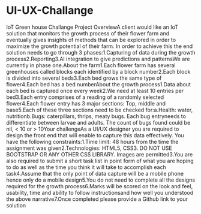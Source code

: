 # UI-UX-Challange
IoT Green house Challange
Project OverviewA client would like an IoT solution that monitors the growth process of their flower farm and eventually gives insights of methods that can be explored in order to maximize the growth potential of their farm. In order to achieve this the end solution needs to go through 3 phases:1.Capturing of data during the growth process2.Reporting3.AI integration to give predictions and patternsWe are currently in phase one.About the farm1.Each flower farm has several greenhouses called blocks each identified by a block number2.Each block is divided into several beds3.Each bed grows the same type of flower4.Each bed has a bed numberAbout the growth process1.Data about each bed is captured once every week2.We need at least 10 entries per bed3.Each entry comprises of a reading of a randomly selected flower4.Each flower entry has 3 major sections: Top, middle and base5.Each of these three sections need to be checked for:a.Health: water, nutritionb.Bugs:  caterpillars,  thrips,  meaty  bugs.  Each  bug  entryneeds  to  differentiate  between larvae and adults. The count of bugs found could be nil, < 10 or > 10Your challengeAs  a  UI/UX  designer  you  are  required  to  design  the  front  end  that  will  enable  to  capture  this  data effectively. You have the following constraints:1.Time limit: 48 hours from the time the assignment was given2.Technologies: HTML5, CSS3. DO NOT USE BOOTSTRAP OR ANY OTHER CSS LIBRARY. Images are permitted3.You are also required to submit a short task list in point form of what you are hoping to do as well as the time you think it will take to accomplish each task4.Assume that the only point of data capture will be a mobile phone hence only do a mobile design5.You do not need to complete all the designs required for the growth process6.Marks will  be scored  on  the  look  and  feel,  usability,  time  and  ability  to  follow  instructionsand how well you understood the above narrative7.Once completed please provide a Github link to your solution